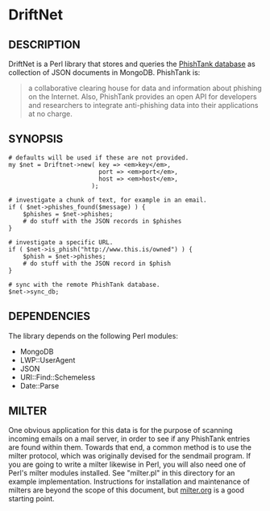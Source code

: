 DriftNet
========

DESCRIPTION
-----------

DriftNet is a Perl library that stores and queries the [PhishTank database](http://www.phishtank.com) as collection of JSON documents in MongoDB. PhishTank is:

> a collaborative clearing house for data and information about phishing on the
> Internet. Also, PhishTank provides an open API for developers and researchers
> to integrate anti-phishing data into their applications at no charge.

SYNOPSIS
--------

    # defaults will be used if these are not provided.
    my $net = Driftnet->new( key => <em>key</em>,
                             port => <em>port</em>,
                             host => <em>host</em>, 
                           );

    # investigate a chunk of text, for example in an email.
    if ( $net->phishes_found($message) ) {
        $phishes = $net->phishes;
        # do stuff with the JSON records in $phishes
    }
    
    # investigate a specific URL.
    if ( $net->is_phish("http://www.this.is/owned") ) {
        $phish = $net->phishes;
        # do stuff with the JSON record in $phish
    }
    
    # sync with the remote PhishTank database.
    $net->sync_db;

DEPENDENCIES
------------

The library depends on the following Perl modules:

  - MongoDB
  - LWP::UserAgent
  - JSON
  - URI::Find::Schemeless
  - Date::Parse

MILTER
------

One obvious application for this data is for the purpose of scanning incoming emails on a mail server, in order to see if any PhishTank entries are found within them.  Towards that end, a common method is to use the milter protocol, which was originally devised for the sendmail program. If you are going to write a milter likewise in Perl, you will also need one of Perl's milter modules installed. See "milter.pl" in this directory for an example implementation. Instructions for installation and maintenance of milters are beyond the scope of this document, but [milter.org](http://www.milter.org) is a good starting point. 

